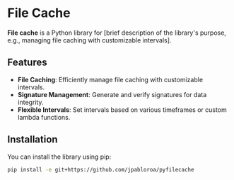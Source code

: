 # File Cache

**File cache** is a Python library for [brief description of the library's purpose, e.g., managing file caching with customizable intervals].

## Features

- **File Caching**: Efficiently manage file caching with customizable intervals.
- **Signature Management**: Generate and verify signatures for data integrity.
- **Flexible Intervals**: Set intervals based on various timeframes or custom lambda functions.

## Installation

You can install the library using pip:

```bash
pip install -e git+https://github.com/jpabloroa/pyfilecache
